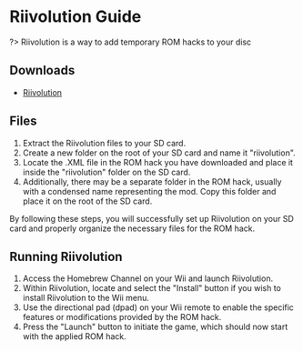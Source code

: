 # Riivolution Guide

?> Riivolution is a way to add temporary ROM hacks to your disc

## Downloads
- [Riivolution](https://hbb1.oscwii.org/hbb/riivolution/riivolution.zip)

## Files
1. Extract the Riivolution files to your SD card.
2. Create a new folder on the root of your SD card and name it "riivolution".
3. Locate the .XML file in the ROM hack you have downloaded and place it inside the "riivolution" folder on the SD card.
4. Additionally, there may be a separate folder in the ROM hack, usually with a condensed name representing the mod. Copy this folder and place it on the root of the SD card.

By following these steps, you will successfully set up Riivolution on your SD card and properly organize the necessary files for the ROM hack.
## Running Riivolution
1. Access the Homebrew Channel on your Wii and launch Riivolution.
2. Within Riivolution, locate and select the "Install" button if you wish to install Riivolution to the Wii menu.
3. Use the directional pad (dpad) on your Wii remote to enable the specific features or modifications provided by the ROM hack.
4. Press the "Launch" button to initiate the game, which should now start with the applied ROM hack.
